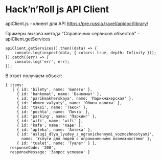 # Hack’n’Roll js API Client

apiClient.js - клиент для API https://pre.russia.travel/apidoc/library/

Примеры вызова метода "Справочник сервисов объектов" - apiClient.getServices
```
apiClient.getServices().then((data) => {
    console.log(inspect(data, { colors: true, depth: Infinity }));
}).catch((err) => {
    console.log('err', err);
});
```

В ответ получаем объект:
```
{ items: 
   [ { id: 'bilety', name: 'Билеты' },
     { id: 'bankomat', name: 'Банкомат' },
     { id: 'parikmakherskaya', name: 'Парикмахерская' },
     { id: 'obmen_valyuty', name: 'Обмен валюты' },
     { id: 'taksi', name: 'Такси' },
     { id: 'pochta', name: 'Почта' },
     { id: 'parking', name: 'Паркинг' },
     { id: 'wifi', name: 'wifi' },
     { id: 'kafe', name: 'Кафе' },
     { id: 'apteka', name: 'Аптека' },
     { id: 'uslugi_dlya_lyudey_s_ogranichennymi_vozmozhnostyami',
       name: 'Услуги для людей с ограниченными возможностями' },
     { id: 'tualet', name: 'Туалет' } ],
  responseCode: '200',
  responseMessage: 'Запрос успешен' }
```
